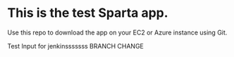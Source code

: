# This is the test Sparta app.

Use this repo to download the app on your EC2 or Azure instance using Git.

Test Input for jenkinsssssss BRANCH CHANGE

